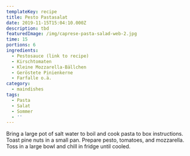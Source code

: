 ```yaml
---
templateKey: recipe
title: Pesto Pastasalat
date: 2019-11-15T15:04:10.000Z
description: tbd
featuredImage: /img/caprese-pasta-salad-web-2.jpg
time: 15
portions: 6
ingredients:
  - Pestosauce (link to recipe)
  - Kirschtomaten
  - Kleine Mozzarella-Bällchen
  - Geröstete Pinienkerne
  - Farfalle o.ä.
category:
  - maindishes
tags:
  - Pasta
  - Salat
  - Sommer
  - ''
---
```


Bring a large pot of salt water to boil and cook pasta to box instructions. Toast pine nuts in a small pan. Prepare pesto, tomatoes, and mozzarella. Toss in a large bowl and chill in fridge until cooled.
